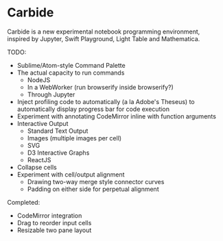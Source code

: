 # Carbide

Carbide is a new experimental notebook programming environment, inspired by Jupyter, Swift Playground, Light Table and Mathematica. 

TODO:

* Sublime/Atom-style Command Palette
* The actual capacity to run commands
	* NodeJS
	* In a WebWorker (run browserify inside browserify?)
	* Through Jupyter
* Inject profiling code to automatically (a la Adobe's Theseus) to automatically display progress bar for code execution
* Experiment with annotating CodeMirror inline with function arguments
* Interactive Output
	* Standard Text Output
	* Images (multiple images per cell)
	* SVG
	* D3 Interactive Graphs
	* ReactJS
* Collapse cells
* Experiment with cell/output alignment
	* Drawing two-way merge style connector curves
	* Padding on either side for perpetual alignment


Completed:
* CodeMirror integration
* Drag to reorder input cells
* Resizable two pane layout